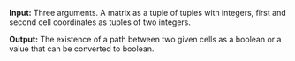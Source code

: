 **Input:** Three arguments. A matrix as a tuple of tuples with integers,
    first and second cell coordinates as tuples of two integers. 

**Output:** The existence of a path between two given cells
    as a boolean or a value that can be converted to boolean.
